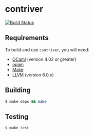 # contriver

[![Build Status](https://travis-ci.org/henrytill/contriver.svg?branch=master)](https://travis-ci.org/henrytill/contriver)

## Requirements
To build and use `contriver`, you will need:

* [OCaml](https://ocaml.org/) (version 4.02 or greater)
* [opam](https://opam.ocaml.org/)
* [Make](https://www.gnu.org/software/make/)
* [LLVM](http://llvm.org/) (version 6.0.x)

## Building

```sh
$ make deps && make
```

## Testing

```sh
$ make test
```
